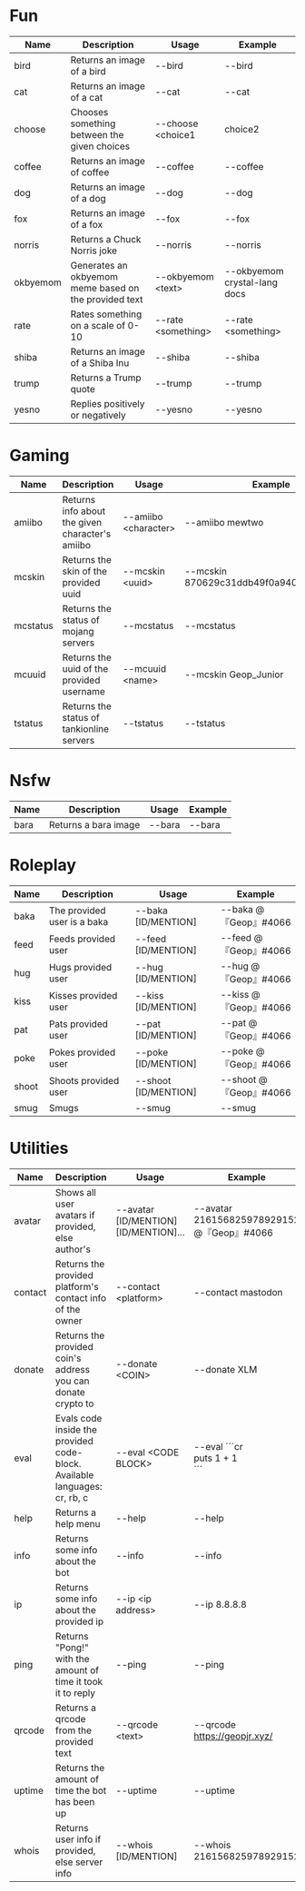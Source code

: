 # Fun
Name | Description | Usage | Example
--- | --- | --- | --- 
bird | Returns an image of a bird | --bird | --bird
cat | Returns an image of a cat | --cat | --cat
choose | Chooses something between the given choices | --choose &lt;choice1|choice2|choiceN&gt; | --choose chocolate|ice cream
coffee | Returns an image of coffee | --coffee | --coffee
dog | Returns an image of a dog | --dog | --dog
fox | Returns an image of a fox | --fox | --fox
norris | Returns a Chuck Norris joke | --norris | --norris
okbyemom | Generates an okbyemom meme based on the provided text | --okbyemom &lt;text&gt; | --okbyemom crystal-lang docs
rate | Rates something on a scale of 0-10 | --rate &lt;something&gt; | --rate &lt;something&gt;
shiba | Returns an image of a Shiba Inu | --shiba | --shiba
trump | Returns a Trump quote | --trump | --trump
yesno | Replies positively or negatively | --yesno | --yesno
# Gaming
Name | Description | Usage | Example
--- | --- | --- | ---
amiibo | Returns info about the given character's amiibo | --amiibo &lt;character&gt; | --amiibo mewtwo
mcskin | Returns the skin of the provided uuid | --mcskin &lt;uuid&gt; | --mcskin 870629c31ddb49f0a940e20abff3df55
mcstatus | Returns the status of mojang servers | --mcstatus | --mcstatus
mcuuid | Returns the uuid of the provided username | --mcuuid &lt;name&gt; | --mcskin Geop_Junior
tstatus | Returns the status of tankionline servers | --tstatus | --tstatus
# Nsfw
Name | Description | Usage | Example
--- | --- | --- | ---
bara | Returns a bara image | --bara | --bara
# Roleplay
Name | Description | Usage | Example
--- | --- | --- | ---
baka | The provided user is a baka | --baka [ID/MENTION] | --baka @『Geop』#4066
feed | Feeds provided user | --feed [ID/MENTION] | --feed @『Geop』#4066
hug | Hugs provided user | --hug [ID/MENTION] | --hug @『Geop』#4066
kiss | Kisses provided user | --kiss [ID/MENTION] | --kiss @『Geop』#4066
pat | Pats provided user | --pat [ID/MENTION] | --pat @『Geop』#4066
poke | Pokes provided user | --poke [ID/MENTION] | --poke @『Geop』#4066
shoot | Shoots provided user | --shoot [ID/MENTION] | --shoot @『Geop』#4066
smug | Smugs | --smug | --smug
# Utilities
Name | Description | Usage | Example
--- | --- | --- | ---
avatar | Shows all user avatars if provided, else author's | --avatar [ID/MENTION] [ID/MENTION]... | --avatar 216156825978929152 @『Geop』#4066
contact | Returns the provided platform's contact info of the owner | --contact &lt;platform&gt; | --contact mastodon
donate | Returns the provided coin's address you can donate crypto to | --donate &lt;COIN&gt; | --donate XLM
eval | Evals code inside the provided code-block. Available languages: cr, rb, c | --eval &lt;CODE BLOCK&gt; | --eval ´´´cr<br>puts 1 + 1<br>´´´
help | Returns a help menu | --help | --help
info | Returns some info about the bot | --info | --info
ip | Returns some info about the provided ip | --ip &lt;ip address&gt; | --ip 8.8.8.8
ping | Returns "Pong!" with the amount of time it took it to reply | --ping | --ping
qrcode | Returns a qrcode from the provided text | --qrcode &lt;text&gt; | --qrcode https://geopjr.xyz/
uptime | Returns the amount of time the bot has been up | --uptime | --uptime
whois | Returns user info if provided, else server info | --whois [ID/MENTION] | --whois 216156825978929152
